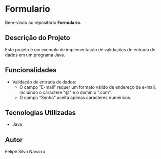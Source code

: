 # Formulario

Bem-vindo ao repositório **Formulario**.

## Descrição do Projeto

Este projeto é um exemplo de implementação de validações de entrada de dados em um programa Java.

## Funcionalidades

- Validação de entrada de dados:
  - O campo "E-mail" requer um formato válido de endereço de e-mail, incluindo o caractere "@" e o domínio ".com".
  - O campo "Senha" aceita apenas caracteres numéricos.

## Tecnologias Utilizadas

- Java

## Autor

Felipe Silva Navarro
